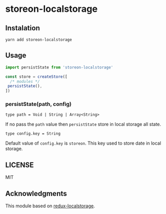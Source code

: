 # storeon-localstorage

## Instalation

```
yarn add storeon-localstorage
```

## Usage

```js
import persistState from 'storeon-localstorage'

const store = createStore([
  /* modules */
 persistState(), 
])
```

### persistState(path, config)

```
type path = Void | String | Array<String>
```

If no pass the `path` value then `persistState` store in local storage all state.

```
type config.key = String
```

Default value of `config.key` is `storeon`. This key used to store date in local storage.

## LICENSE

MIT

## Acknowledgments

This module based on [redux-localstorage](https://github.com/elgerlambert/redux-localstorage).
